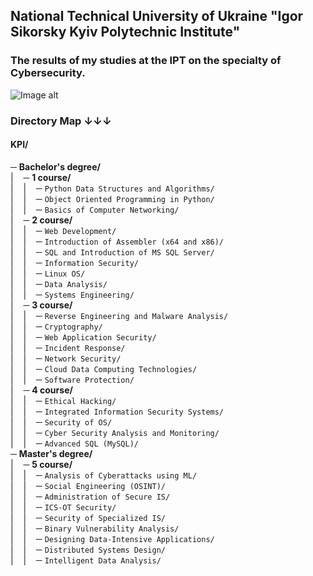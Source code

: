 ## National Technical University of Ukraine "Igor Sikorsky Kyiv Polytechnic Institute"
### The results of my studies at the IPT on the specialty of Cybersecurity.
![Image alt](https://user-images.githubusercontent.com/86345471/221379942-51f24819-1f76-4289-8dee-06ea69f730f6.png)

### Directory Map ↓↓↓
#### KPI/<br>
─ **Bachelor's degree/** <br>
|&nbsp;&nbsp;&nbsp;&nbsp;─ **1 course/** <br>
|&nbsp;&nbsp;&nbsp;&nbsp;|&nbsp;&nbsp;&nbsp;&nbsp;─ `Python Data Structures and Algorithms/` <br>
|&nbsp;&nbsp;&nbsp;&nbsp;|&nbsp;&nbsp;&nbsp;&nbsp;─ `Object Oriented Programming in Python/` <br>
|&nbsp;&nbsp;&nbsp;&nbsp;|&nbsp;&nbsp;&nbsp;&nbsp;─ `Basics of Computer Networking/` <br>
|&nbsp;&nbsp;&nbsp;&nbsp;─ **2 course/** <br>
|&nbsp;&nbsp;&nbsp;&nbsp;|&nbsp;&nbsp;&nbsp;&nbsp;─ `Web Development/` <br>
|&nbsp;&nbsp;&nbsp;&nbsp;|&nbsp;&nbsp;&nbsp;&nbsp;─ `Introduction of Assembler (x64 and x86)/` <br>
|&nbsp;&nbsp;&nbsp;&nbsp;|&nbsp;&nbsp;&nbsp;&nbsp;─ `SQL and Introduction of MS SQL Server/` <br>
|&nbsp;&nbsp;&nbsp;&nbsp;|&nbsp;&nbsp;&nbsp;&nbsp;─ `Information Security/` <br>
|&nbsp;&nbsp;&nbsp;&nbsp;|&nbsp;&nbsp;&nbsp;&nbsp;─ `Linux OS/` <br>
|&nbsp;&nbsp;&nbsp;&nbsp;|&nbsp;&nbsp;&nbsp;&nbsp;─ `Data Analysis/` <br>
|&nbsp;&nbsp;&nbsp;&nbsp;|&nbsp;&nbsp;&nbsp;&nbsp;─ `Systems Engineering/` <br>
|&nbsp;&nbsp;&nbsp;&nbsp;─ **3 course/** <br>
|&nbsp;&nbsp;&nbsp;&nbsp;|&nbsp;&nbsp;&nbsp;&nbsp;─ `Reverse Engineering and Malware Analysis/` <br>
|&nbsp;&nbsp;&nbsp;&nbsp;|&nbsp;&nbsp;&nbsp;&nbsp;─ `Cryptography/` <br>
|&nbsp;&nbsp;&nbsp;&nbsp;|&nbsp;&nbsp;&nbsp;&nbsp;─ `Web Application Security/` <br>
|&nbsp;&nbsp;&nbsp;&nbsp;|&nbsp;&nbsp;&nbsp;&nbsp;─ `Incident Response/` <br>
|&nbsp;&nbsp;&nbsp;&nbsp;|&nbsp;&nbsp;&nbsp;&nbsp;─ `Network Security/` <br>
|&nbsp;&nbsp;&nbsp;&nbsp;|&nbsp;&nbsp;&nbsp;&nbsp;─ `Cloud Data Сomputing Technologies/` <br>
|&nbsp;&nbsp;&nbsp;&nbsp;|&nbsp;&nbsp;&nbsp;&nbsp;─ `Software Protection/` <br>
|&nbsp;&nbsp;&nbsp;&nbsp;─ **4 course/** <br>
|&nbsp;&nbsp;&nbsp;&nbsp;|&nbsp;&nbsp;&nbsp;&nbsp;─ `Ethical Hacking/` <br>
|&nbsp;&nbsp;&nbsp;&nbsp;|&nbsp;&nbsp;&nbsp;&nbsp;─ `Integrated Information Security Systems/` <br>
|&nbsp;&nbsp;&nbsp;&nbsp;|&nbsp;&nbsp;&nbsp;&nbsp;─ `Security of OS/` <br>
|&nbsp;&nbsp;&nbsp;&nbsp;|&nbsp;&nbsp;&nbsp;&nbsp;─ `Cyber Security Analysis and Monitoring/` <br>
|&nbsp;&nbsp;&nbsp;&nbsp;|&nbsp;&nbsp;&nbsp;&nbsp;─ `Advanced SQL (MySQL)/` <br>
─ **Master's degree/** <br>
|&nbsp;&nbsp;&nbsp;&nbsp;─ **5 course/** <br>
|&nbsp;&nbsp;&nbsp;&nbsp;|&nbsp;&nbsp;&nbsp;&nbsp;─ `Analysis of Cyberattacks using ML/` <br>
|&nbsp;&nbsp;&nbsp;&nbsp;|&nbsp;&nbsp;&nbsp;&nbsp;─ `Social Engineering (OSINT)/` <br>
|&nbsp;&nbsp;&nbsp;&nbsp;|&nbsp;&nbsp;&nbsp;&nbsp;─ `Administration of Secure IS/` <br>
|&nbsp;&nbsp;&nbsp;&nbsp;|&nbsp;&nbsp;&nbsp;&nbsp;─ `ICS-OT Security/` <br>
|&nbsp;&nbsp;&nbsp;&nbsp;|&nbsp;&nbsp;&nbsp;&nbsp;─ `Security of Specialized IS/` <br>
|&nbsp;&nbsp;&nbsp;&nbsp;|&nbsp;&nbsp;&nbsp;&nbsp;─ `Binary Vulnerability Analysis/` <br>
|&nbsp;&nbsp;&nbsp;&nbsp;|&nbsp;&nbsp;&nbsp;&nbsp;─ `Designing Data-Intensive Applications/` <br>
|&nbsp;&nbsp;&nbsp;&nbsp;|&nbsp;&nbsp;&nbsp;&nbsp;─ `Distributed Systems Design/` <br>
|&nbsp;&nbsp;&nbsp;&nbsp;|&nbsp;&nbsp;&nbsp;&nbsp;─ `Intelligent Data Analysis/` <br>
